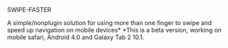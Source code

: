 SWIPE-FASTER

A simple/nonplugin solution for using more than one finger to swipe and speed up navigation on mobile devices*
*This is a beta version, working on mobile safari, Android 4.0 and Galaxy Tab 2 10.1.